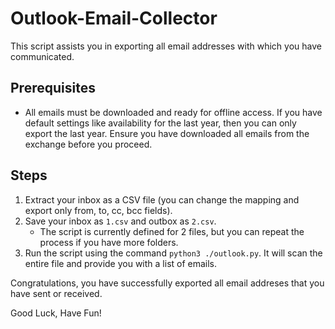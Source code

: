 # Outlook-Email-Collector

This script assists you in exporting all email addresses with which you have communicated.

## Prerequisites
- All emails must be downloaded and ready for offline access. If you have default settings like availability for the last year, then you can only export the last year. Ensure you have downloaded all emails from the exchange before you proceed.

## Steps
1. Extract your inbox as a CSV file (you can change the mapping and export only from, to, cc, bcc fields).
2. Save your inbox as `1.csv` and outbox as `2.csv`.
   - The script is currently defined for 2 files, but you can repeat the process if you have more folders.
3. Run the script using the command `python3 ./outlook.py`. It will scan the entire file and provide you with a list of emails.

Congratulations, you have successfully exported all email addreses that you have sent or received.

Good Luck, Have Fun! 
